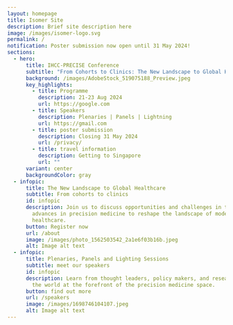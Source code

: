 ```yaml
---
layout: homepage
title: Isomer Site
description: Brief site description here
image: /images/isomer-logo.svg
permalink: /
notification: Poster submission now open until 31 May 2024!
sections:
  - hero:
      title: IHCC-PRECISE Conference
      subtitle: "From Cohorts to Clinics: The New Landscape to Global Healthcare"
      background: /images/AdobeStock_519075188_Preview.jpeg
      key_highlights:
        - title: Programme
          description: 21-23 Aug 2024
          url: https://google.com
        - title: Speakers
          description: Plenaries | Panels | Lightning
          url: https://gmail.com
        - title: poster submission
          description: Closing 31 May 2024
          url: /privacy/
        - title: travel information
          description: Getting to Singapore
          url: ""
      variant: center
      backgroundColor: gray
  - infopic:
      title: The New Landscape to Global Healthcare
      subtitle: From cohorts to clinics
      id: infopic
      description: Join us to discuss opportunities and challenges in translating
        advances in precision medicine to reshape the landscape of modern
        healthcare.
      button: Register now
      url: /about
      image: /images/photo_1562503542_2a1e6f03b16b.jpeg
      alt: Image alt text
  - infopic:
      title: Plenaries, Panels and Lighting Sessions
      subtitle: meet our speakers
      id: infopic
      description: Learn from thought leaders, policy makers, and researchers around
        the world at the forefront of the precision medicine space.
      button: find out more
      url: /speakers
      image: /images/1698746104107.jpeg
      alt: Image alt text
---
```

